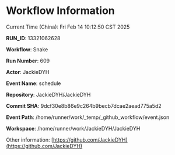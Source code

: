 # Workflow Information

Current Time (China): Fri Feb 14 10:12:50 CST 2025  

**RUN_ID**: 13321062628  

**Workflow**: Snake  

**Run Number**: 609  

**Actor**: JackieDYH  

**Event Name**: schedule  

**Repository**: JackieDYH/JackieDYH  

**Commit SHA**: 9dcf30e8b86e9c264b9becb7dcae2aead775a5d2  

**Event Path**: /home/runner/work/_temp/_github_workflow/event.json  

**Workspace**: /home/runner/work/JackieDYH/JackieDYH  

Other information: [https://github.com/JackieDYH](https://github.com/JackieDYH)
